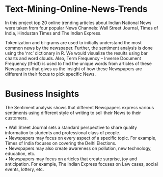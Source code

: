 # Text-Mining-Online-News-Trends

In this project top 20 online trending articles about Indian National News were taken from four popular News Channels: Wall Street Journal, Times of India, Hindustan Times and The Indian Express.

Tokenization and bi-grams are used to initially understand the most common news by the newspaper. Further, the sentiment analysis is done using the ‘nrc’ dictionary in R. We would visualize the results using bar charts and word clouds. Also, Term Frequency – Inverse Document Frequency (tf-idf) is used to find the unique words from articles of these Newspapers that gives us the insight of how these Newspapers are different in their focus to pick specific News.

# Business Insights

The Sentiment analysis shows that different Newspapers express various sentiments using different style of writing to sell their News to their customers.

• Wall Street Journal sets a standard perspective to share quality information to students and professional class of people. <br>
• Newspapers may focus on every aspect of a specific topic. For example, Times of India focuses on covering the Delhi Elections. <br>
• Newspapers may also create awareness on pollution, new technology, education, etc. <br>
• Newspapers may focus on articles that create surprise, joy and anticipation. For example, The Indian Express focuses on Law cases, social events, lottery, etc.
